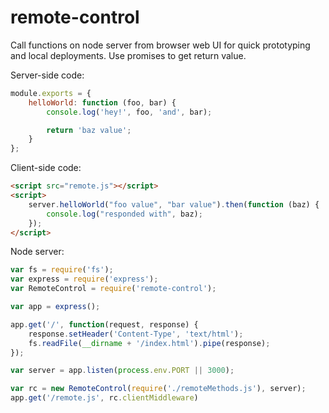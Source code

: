 # remote-control

Call functions on node server from browser web UI for quick prototyping and local deployments. Use promises to get return value.

Server-side code:

```js
module.exports = {
    helloWorld: function (foo, bar) {
        console.log('hey!', foo, 'and', bar);

        return 'baz value';
    }
};
```

Client-side code:

```html
<script src="remote.js"></script>
<script>
    server.helloWorld("foo value", "bar value").then(function (baz) {
        console.log("responded with", baz);
    });
</script>
```

Node server:

```js
var fs = require('fs');
var express = require('express');
var RemoteControl = require('remote-control');

var app = express();

app.get('/', function(request, response) {
    response.setHeader('Content-Type', 'text/html');
    fs.readFile(__dirname + '/index.html').pipe(response);
});

var server = app.listen(process.env.PORT || 3000);

var rc = new RemoteControl(require('./remoteMethods.js'), server);
app.get('/remote.js', rc.clientMiddleware)
```
